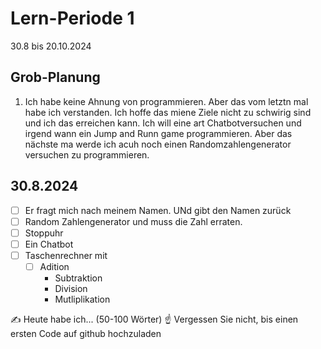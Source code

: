 # Lern-Periode 1

30.8 bis 20.10.2024

## Grob-Planung

1. Ich habe keine Ahnung von programmieren. Aber das vom letztn mal habe ich verstanden. Ich hoffe das miene Ziele nicht zu schwirig sind und ich das erreichen kann. Ich will eine art Chatbotversuchen und irgend wann ein Jump and Runn game programmieren. Aber das nächste ma werde ich acuh noch einen Randomzahlengenerator versuchen zu programmieren.

## 30.8.2024

- [ ] Er fragt mich nach meinem Namen. UNd gibt den Namen zurück
- [ ] Random Zahlengenerator und muss die Zahl erraten.
- [ ] Stoppuhr
- [ ] Ein Chatbot
- [ ] Taschenrechner mit
   - [ ] Adition
     * Subtraktion
     * Division
     * Mutliplikation


✍️ Heute habe ich... (50-100 Wörter)
☝️ Vergessen Sie nicht, bis einen ersten Code auf github hochzuladen
